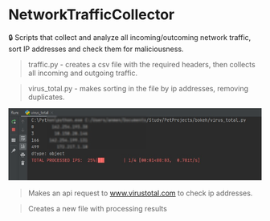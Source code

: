 # NetworkTrafficCollector

:lock: Scripts that collect and analyze all incoming/outcoming network traffic, sort IP addresses and check them for maliciousness.



> traffic.py - сreates a csv file with the required headers, then collects all incoming and outgoing traffic.


> virus_total.py - makes sorting in the file by ip addresses, removing duplicates. 

![sc01.jpg](https://github.com/teora13/NetworkTrafficCollector/blob/main/images/sc01.jpg)

> Makes an api request to www.virustotal.com to check ip addresses.

> Creates a new file with processing results
